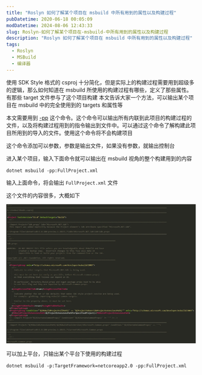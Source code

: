 ```yaml
---
title: "Roslyn 如何了解某个项目在 msbuild 中所有用到的属性以及构建过程"
pubDatetime: 2020-06-18 00:05:09
modDatetime: 2024-08-06 12:43:33
slug: Roslyn-如何了解某个项目在-msbuild-中所有用到的属性以及构建过程
description: "Roslyn 如何了解某个项目在 msbuild 中所有用到的属性以及构建过程"
tags:
  - Roslyn
  - MSBuild
  - 编译器
---
```





使用 SDK Style 格式的 csproj 十分简化，但是实际上的构建过程需要用到超级多的逻辑，那么如何知道在 msbuild 所使用的构建过程有哪些，定义了那些属性。有那些 target 文件参与了这个项目构建
本文告诉大家一个方法，可以输出某个项目在 msbuild 中的完全使用到的 targets 和属性等

<!--more-->


<!-- CreateTime:6/18/2020 8:05:09 PM -->



<!-- 标签：Roslyn,MSBuild,编译器 -->

本文需要用到 [-pp](https://docs.microsoft.com/en-us/visualstudio/msbuild/msbuild-command-line-reference#preprocess) 这个命令。这个命令可以输出所有内联到此项目的构建过程的文件，以及将构建过程用到的指令输出到文件中。可以通过这个命令了解构建此项目所用到的导入的文件。使用这个命令将不会构建项目

这个命令添加可以参数，参数是输出文件，如果没有参数，就输出控制台

进入某个项目，输入下面命令就可以输出在 msbuild 视角的整个构建用到的内容

```
dotnet msbuild -pp:FullProject.xml
```

输入上面命令，将会输出 `FullProject.xml` 文件

这个文件的内容很多，大概如下

<!-- ![](images/img-Roslyn 如何了解某个项目在 msbuild 中所有用到的属性以及构建过程0.png) -->

![](images/img-modify-fa8bc951718e929156f5a0b921d72798.jpg)

可以加上平台，只输出某个平台下使用的构建过程

```
dotnet msbuild -p:TargetFramework=netcoreapp2.0 -pp:FullProject.xml
```


